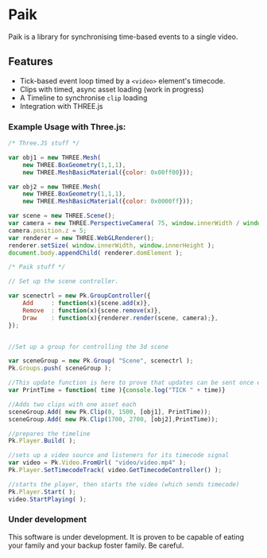 # Paik

Paik is a library for synchronising time-based events to a single video. 

## Features
* Tick-based event loop timed by a `<video>` element's timecode.
* Clips with timed, async asset loading (work in progress)
* A Timeline to synchronise `clip` loading 
* Integration with THREE.js


### Example Usage with Three.js:

```javascript
/* Three.JS stuff */

var obj1 = new THREE.Mesh(
	new THREE.BoxGeometry(1,1,1), 
	new THREE.MeshBasicMaterial({color: 0x00ff00}));

var obj2 = new THREE.Mesh(
	new THREE.BoxGeometry(1,1,1), 
	new THREE.MeshBasicMaterial({color: 0x0000ff}));

var scene = new THREE.Scene();
var camera = new THREE.PerspectiveCamera( 75, window.innerWidth / window.innerHeight, 0.1, 1000 ); 
camera.position.z = 5;
var renderer = new THREE.WebGLRenderer();
renderer.setSize( window.innerWidth, window.innerHeight );
document.body.appendChild( renderer.domElement );

/* Paik stuff */

// Set up the scene controller.

var scenectrl = new Pk.GroupController({
	Add  	: function(x){scene.add(x)},
	Remove  : function(x){scene.remove(x)},
	Draw 	: function(x){renderer.render(scene, camera);},
});


//Set up a group for controlling the 3d scene

var sceneGroup = new Pk.Group( "Scene", scenectrl );
Pk.Groups.push( sceneGroup );

//This update function is here to prove that updates can be sent once every 40 ms
var PrintTime = function( time ){console.log("TICK " + time)}

//Adds two clips with one asset each
sceneGroup.Add( new Pk.Clip(0, 1500, [obj1], PrintTime));
sceneGroup.Add( new Pk.Clip(1700, 2700, [obj2],PrintTime));

//prepares the timeline
Pk.Player.Build( );

//sets up a video source and listeners for its timecode signal
var video = Pk.Video.FromUrl( "video/video.mp4" );
Pk.Player.SetTimecodeTrack( video.GetTimecodeController() );

//starts the player, then starts the video (which sends timecode)
Pk.Player.Start( );
video.StartPlaying( );

```

### Under development
This software is under development. It is proven to be capable of eating your family and your backup foster family. Be careful.